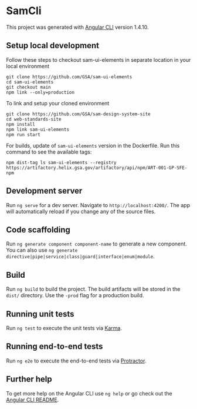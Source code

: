# SamCli

This project was generated with [Angular CLI](https://github.com/angular/angular-cli) version 1.4.10.

## Setup local development
Follow these steps to checkout sam-ui-elements in separate location in your local environment
```
git clone https://github.com/GSA/sam-ui-elements
cd sam-ui-elements
git checkout main
npm link --only=production
```

To link and setup your cloned environment
```
git clone https://github.com/GSA/sam-design-system-site
cd web-standards-site
npm install
npm link sam-ui-elements
npm run start
```

For builds, update of `sam-ui-elements` version in the Dockerfile. Run this command to see the available tags:

```
npm dist-tag ls sam-ui-elements --registry https://artifactory.helix.gsa.gov/artifactory/api/npm/ART-001-GP-SFE-npm
```

## Development server

Run `ng serve` for a dev server. Navigate to `http://localhost:4200/`. The app will automatically reload if you change any of the source files.

## Code scaffolding

Run `ng generate component component-name` to generate a new component. You can also use `ng generate directive|pipe|service|class|guard|interface|enum|module`.

## Build

Run `ng build` to build the project. The build artifacts will be stored in the `dist/` directory. Use the `-prod` flag for a production build.

## Running unit tests

Run `ng test` to execute the unit tests via [Karma](https://karma-runner.github.io).

## Running end-to-end tests

Run `ng e2e` to execute the end-to-end tests via [Protractor](http://www.protractortest.org/).

## Further help

To get more help on the Angular CLI use `ng help` or go check out the [Angular CLI README](https://github.com/angular/angular-cli/blob/master/README.md).
